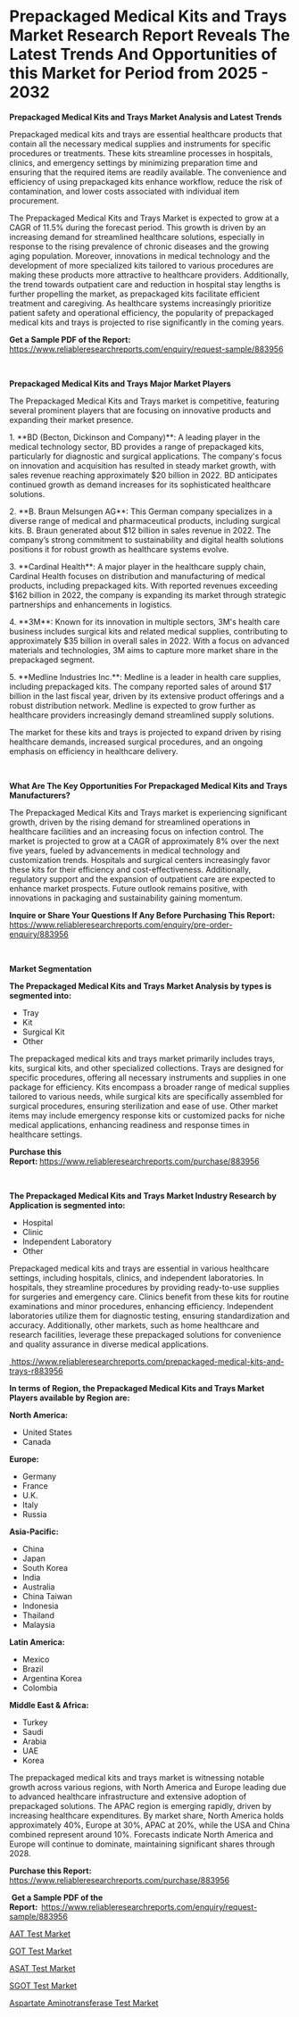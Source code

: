 <p><h1>Prepackaged Medical Kits and Trays Market Research Report Reveals The Latest Trends And Opportunities of this Market for Period from 2025 - 2032</h1></p><p><strong>Prepackaged Medical Kits and Trays Market Analysis and Latest Trends</strong></p>
<p><p>Prepackaged medical kits and trays are essential healthcare products that contain all the necessary medical supplies and instruments for specific procedures or treatments. These kits streamline processes in hospitals, clinics, and emergency settings by minimizing preparation time and ensuring that the required items are readily available. The convenience and efficiency of using prepackaged kits enhance workflow, reduce the risk of contamination, and lower costs associated with individual item procurement.</p><p>The Prepackaged Medical Kits and Trays Market is expected to grow at a CAGR of 11.5% during the forecast period. This growth is driven by an increasing demand for streamlined healthcare solutions, especially in response to the rising prevalence of chronic diseases and the growing aging population. Moreover, innovations in medical technology and the development of more specialized kits tailored to various procedures are making these products more attractive to healthcare providers. Additionally, the trend towards outpatient care and reduction in hospital stay lengths is further propelling the market, as prepackaged kits facilitate efficient treatment and caregiving. As healthcare systems increasingly prioritize patient safety and operational efficiency, the popularity of prepackaged medical kits and trays is projected to rise significantly in the coming years.</p></p>
<p><strong>Get a Sample PDF of the Report:&nbsp;</strong> <a href="https://www.reliableresearchreports.com/enquiry/request-sample/883956?utm_campaign=10&utm_medium=2&utm_source=Github&utm_content=ia&utm_term=03032025&utm_id=prepackaged-medical-kits-and-trays">https://www.reliableresearchreports.com/enquiry/request-sample/883956</a></p>
<p>&nbsp;</p>
<p><strong>Prepackaged Medical Kits and Trays Major Market Players</strong></p>
<p><p>The Prepackaged Medical Kits and Trays market is competitive, featuring several prominent players that are focusing on innovative products and expanding their market presence. </p><p>1. **BD (Becton, Dickinson and Company)**: A leading player in the medical technology sector, BD provides a range of prepackaged kits, particularly for diagnostic and surgical applications. The company's focus on innovation and acquisition has resulted in steady market growth, with sales revenue reaching approximately $20 billion in 2022. BD anticipates continued growth as demand increases for its sophisticated healthcare solutions.</p><p>2. **B. Braun Melsungen AG**: This German company specializes in a diverse range of medical and pharmaceutical products, including surgical kits. B. Braun generated about $12 billion in sales revenue in 2022. The company’s strong commitment to sustainability and digital health solutions positions it for robust growth as healthcare systems evolve.</p><p>3. **Cardinal Health**: A major player in the healthcare supply chain, Cardinal Health focuses on distribution and manufacturing of medical products, including prepackaged kits. With reported revenues exceeding $162 billion in 2022, the company is expanding its market through strategic partnerships and enhancements in logistics.</p><p>4. **3M**: Known for its innovation in multiple sectors, 3M's health care business includes surgical kits and related medical supplies, contributing to approximately $35 billion in overall sales in 2022. With a focus on advanced materials and technologies, 3M aims to capture more market share in the prepackaged segment.</p><p>5. **Medline Industries Inc.**: Medline is a leader in health care supplies, including prepackaged kits. The company reported sales of around $17 billion in the last fiscal year, driven by its extensive product offerings and a robust distribution network. Medline is expected to grow further as healthcare providers increasingly demand streamlined supply solutions.</p><p>The market for these kits and trays is projected to expand driven by rising healthcare demands, increased surgical procedures, and an ongoing emphasis on efficiency in healthcare delivery.</p></p>
<p>&nbsp;</p>
<p><strong>What Are The Key Opportunities For Prepackaged Medical Kits and Trays Manufacturers?</strong></p>
<p><p>The Prepackaged Medical Kits and Trays market is experiencing significant growth, driven by the rising demand for streamlined operations in healthcare facilities and an increasing focus on infection control. The market is projected to grow at a CAGR of approximately 8% over the next five years, fueled by advancements in medical technology and customization trends. Hospitals and surgical centers increasingly favor these kits for their efficiency and cost-effectiveness. Additionally, regulatory support and the expansion of outpatient care are expected to enhance market prospects. Future outlook remains positive, with innovations in packaging and sustainability gaining momentum.</p></p>
<p><strong>Inquire or Share Your Questions If Any Before Purchasing This Report:</strong> <a href="https://www.reliableresearchreports.com/enquiry/pre-order-enquiry/883956?utm_campaign=10&utm_medium=2&utm_source=Github&utm_content=ia&utm_term=03032025&utm_id=prepackaged-medical-kits-and-trays">https://www.reliableresearchreports.com/enquiry/pre-order-enquiry/883956</a></p>
<p>&nbsp;</p>
<p><strong>Market Segmentation</strong></p>
<p><strong>The Prepackaged Medical Kits and Trays Market Analysis by types is segmented into:</strong></p>
<p><ul><li>Tray</li><li>Kit</li><li>Surgical Kit</li><li>Other</li></ul></p>
<p><p>The prepackaged medical kits and trays market primarily includes trays, kits, surgical kits, and other specialized collections. Trays are designed for specific procedures, offering all necessary instruments and supplies in one package for efficiency. Kits encompass a broader range of medical supplies tailored to various needs, while surgical kits are specifically assembled for surgical procedures, ensuring sterilization and ease of use. Other market items may include emergency response kits or customized packs for niche medical applications, enhancing readiness and response times in healthcare settings.</p></p>
<p><strong>Purchase this Report:&nbsp;</strong><a href="https://www.reliableresearchreports.com/purchase/883956?utm_campaign=10&utm_medium=2&utm_source=Github&utm_content=ia&utm_term=03032025&utm_id=prepackaged-medical-kits-and-trays">https://www.reliableresearchreports.com/purchase/883956</a></p>
<p>&nbsp;</p>
<p><strong>The Prepackaged Medical Kits and Trays Market Industry Research by Application is segmented into:</strong></p>
<p><ul><li>Hospital</li><li>Clinic</li><li>Independent Laboratory</li><li>Other</li></ul></p>
<p><p>Prepackaged medical kits and trays are essential in various healthcare settings, including hospitals, clinics, and independent laboratories. In hospitals, they streamline procedures by providing ready-to-use supplies for surgeries and emergency care. Clinics benefit from these kits for routine examinations and minor procedures, enhancing efficiency. Independent laboratories utilize them for diagnostic testing, ensuring standardization and accuracy. Additionally, other markets, such as home healthcare and research facilities, leverage these prepackaged solutions for convenience and quality assurance in diverse medical applications.</p></p>
<p><a href="https://www.reliableresearchreports.com/prepackaged-medical-kits-and-trays-r883956?utm_campaign=10&utm_medium=2&utm_source=Github&utm_content=ia&utm_term=03032025&utm_id=prepackaged-medical-kits-and-trays">&nbsp;https://www.reliableresearchreports.com/prepackaged-medical-kits-and-trays-r883956</a></p>
<p><strong>In terms of Region, the Prepackaged Medical Kits and Trays Market Players available by Region are:</strong></p>
<p>
    <p> <strong> North America: </strong>
        <ul>
            <li>United States</li>
            <li>Canada</li>
        </ul>
        </p> 
    <p> <strong> Europe: </strong>
        <ul>
            <li>Germany</li>
            <li>France</li>
            <li>U.K.</li>
            <li>Italy</li>
            <li>Russia</li>
        </ul>
        </p> 
    <p> <strong> Asia-Pacific: </strong>
        <ul>
            <li>China</li>
            <li>Japan</li>
            <li>South Korea</li>
            <li>India</li>
            <li>Australia</li>
            <li>China Taiwan</li>
            <li>Indonesia</li>
            <li>Thailand</li>
            <li>Malaysia</li>
        </ul>
        </p> 
    <p> <strong> Latin America: </strong>
        <ul>
            <li>Mexico</li>
            <li>Brazil</li>
            <li>Argentina Korea</li>
            <li>Colombia</li>
        </ul>
        </p> 
    <p> <strong> Middle East & Africa: </strong>
        <ul>
            <li>Turkey</li>
            <li>Saudi</li>
            <li>Arabia</li>
            <li>UAE</li>
            <li>Korea</li>
        </ul>
    </p>
    </p>
<p><p>The prepackaged medical kits and trays market is witnessing notable growth across various regions, with North America and Europe leading due to advanced healthcare infrastructure and extensive adoption of prepackaged solutions. The APAC region is emerging rapidly, driven by increasing healthcare expenditures. By market share, North America holds approximately 40%, Europe at 30%, APAC at 20%, while the USA and China combined represent around 10%. Forecasts indicate North America and Europe will continue to dominate, maintaining significant shares through 2028.</p></p>
<p><strong>Purchase this Report: </strong><a href="https://www.reliableresearchreports.com/purchase/883956?utm_campaign=10&utm_medium=2&utm_source=Github&utm_content=ia&utm_term=03032025&utm_id=prepackaged-medical-kits-and-trays">https://www.reliableresearchreports.com/purchase/883956</a></p>
<p>&nbsp;<strong>Get a Sample PDF of the Report:&nbsp;&nbsp;</strong><a href="https://www.reliableresearchreports.com/enquiry/request-sample/883956?utm_campaign=10&utm_medium=2&utm_source=Github&utm_content=ia&utm_term=03032025&utm_id=prepackaged-medical-kits-and-trays">https://www.reliableresearchreports.com/enquiry/request-sample/883956</a></p>
<p><strong></strong></p>
<p><p><a href="https://github.com/SanjidaKhan901/Market-Research-Report-List-1/blob/main/aat-test-market.md?utm_campaign=10&utm_medium=2&utm_source=Github&utm_content=ia&utm_term=03032025&utm_id=prepackaged-medical-kits-and-trays">AAT Test Market</a></p><p><a href="https://github.com/AngelaWalsh696/Market-Research-Report-List-1/blob/main/got-test-market.md?utm_campaign=10&utm_medium=2&utm_source=Github&utm_content=ia&utm_term=03032025&utm_id=prepackaged-medical-kits-and-trays">GOT Test Market</a></p><p><a href="https://github.com/tamvrosiya/Market-Research-Report-List-6/blob/main/asat-test-market.md?utm_campaign=10&utm_medium=2&utm_source=Github&utm_content=ia&utm_term=03032025&utm_id=prepackaged-medical-kits-and-trays">ASAT Test Market</a></p><p><a href="https://github.com/cheryjhonson/Market-Research-Report-List-1/blob/main/sgot-test-market.md?utm_campaign=10&utm_medium=2&utm_source=Github&utm_content=ia&utm_term=03032025&utm_id=prepackaged-medical-kits-and-trays">SGOT Test Market</a></p><p><a href="https://github.com/pelahotayabe/Market-Research-Report-List-1/blob/main/aspartate-aminotransferase-test-market.md?utm_campaign=10&utm_medium=2&utm_source=Github&utm_content=ia&utm_term=03032025&utm_id=prepackaged-medical-kits-and-trays">Aspartate Aminotransferase Test Market</a></p></p>